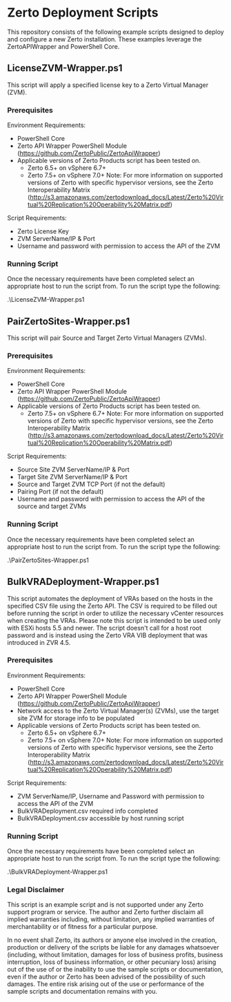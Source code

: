 # Zerto Deployment Scripts

This repository consists of the following example scripts designed to deploy and configure a new Zerto installation. These examples leverage the ZertoAPIWrapper and PowerShell Core.


## LicenseZVM-Wrapper.ps1
This script will apply a specified license key to a Zerto Virtual Manager (ZVM).

### Prerequisites

Environment Requirements:

- PowerShell Core
- Zerto API Wrapper PowerShell Module (https://github.com/ZertoPublic/ZertoApiWrapper)
- Applicable versions of Zerto Products script has been tested on.
   - Zerto 6.5+ on vSphere 6.7+
   - Zerto 7.5+ on vSphere 7.0+
   Note: For more information on supported versions of Zerto with specific hypervisor versions, see the Zerto Interoperability Matrix (http://s3.amazonaws.com/zertodownload_docs/Latest/Zerto%20Virtual%20Replication%20Operability%20Matrix.pdf)


Script Requirements:

- Zerto License Key
- ZVM ServerName/IP & Port
- Username and password with permission to access the API of the ZVM

### Running Script

Once the necessary requirements have been completed select an appropriate host to run the script from. To run the script type the following:

.\LicenseZVM-Wrapper.ps1



## PairZertoSites-Wrapper.ps1

This script will pair Source and Target Zerto Virtual Managers (ZVMs).

### Prerequisites

Environment Requirements:

- PowerShell Core
- Zerto API Wrapper PowerShell Module (https://github.com/ZertoPublic/ZertoApiWrapper)
- Applicable versions of Zerto Products script has been tested on.
   - Zerto 7.5+ on vSphere 6.7+
   Note: For more information on supported versions of Zerto with specific hypervisor versions, see the Zerto Interoperability Matrix (http://s3.amazonaws.com/zertodownload_docs/Latest/Zerto%20Virtual%20Replication%20Operability%20Matrix.pdf)

Script Requirements:

- Source Site ZVM ServerName/IP & Port
- Target Site ZVM ServerName/IP & Port
- Source and Target ZVM TCP Port (if not the default)
- Pairing Port (if not the default)
- Username and password with permission to access the API of the source and target ZVMs

### Running Script

Once the necessary requirements have been completed select an appropriate host to run the script from. To run the script type the following:

.\PairZertoSites-Wrapper.ps1



## BulkVRADeployment-Wrapper.ps1

This script automates the deployment of VRAs based on the hosts in the specified CSV file using the Zerto API. The CSV is required to be filled out   before running the script in order to utilize the necessary vCenter resources when creating the VRAs. Please note this script is intended to be used only with ESXi hosts 5.5 and newer. The script doesn't call for a host root password and is instead using the Zerto VRA VIB deployment that was introduced in ZVR 4.5.

### Prerequisites

Environment Requirements:

- PowerShell Core
- Zerto API Wrapper PowerShell Module (https://github.com/ZertoPublic/ZertoApiWrapper)
- Network access to the Zerto Virtual Manager(s) (ZVMs), use the target site ZVM for storage info to be populated
- Applicable versions of Zerto Products script has been tested on.
   - Zerto 6.5+ on vSphere 6.7+
   - Zerto 7.5+ on vSphere 7.0+
   Note: For more information on supported versions of Zerto with specific hypervisor versions, see the Zerto Interoperability Matrix (http://s3.amazonaws.com/zertodownload_docs/Latest/Zerto%20Virtual%20Replication%20Operability%20Matrix.pdf)

Script Requirements:

- ZVM ServerName/IP, Username and Password with permission to access the API of the ZVM
- BulkVRADeployment.csv required info completed
- BulkVRADeployment.csv accessible by host running script

### Running Script

Once the necessary requirements have been completed select an appropriate host to run the script from. To run the script type the following:

.\BulkVRADeployment-Wrapper.ps1



### Legal Disclaimer

This script is an example script and is not supported under any Zerto support program or service. The author and Zerto further disclaim all implied warranties including, without limitation, any implied warranties of merchantability or of fitness for a particular purpose.

In no event shall Zerto, its authors or anyone else involved in the creation, production or delivery of the scripts be liable for any damages whatsoever (including, without limitation, damages for loss of business profits, business interruption, loss of business information, or other pecuniary loss) arising out of the use of or the inability to use the sample scripts or documentation, even if the author or Zerto has been advised of the possibility of such damages. The entire risk arising out of the use or performance of the sample scripts and documentation remains with you.
